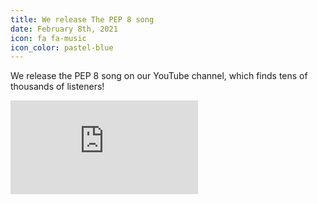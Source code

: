 ```yaml
---
title: We release The PEP 8 song
date: February 8th, 2021
icon: fa fa-music
icon_color: pastel-blue
---
```


We release the PEP 8 song on our YouTube channel, which finds tens of thousands
of listeners!

<div class="force-aspect-container">
<iframe allow="accelerometer; autoplay; clipboard-write; encrypted-media; gyroscope; picture-in-picture" allowfullscreen="" class="force-aspect-content" frameborder="0"
src="https://www.youtube.com/embed/hgI0p1zf31k"></iframe>
</div>
